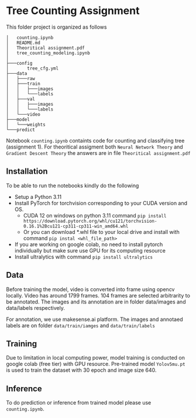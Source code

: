 # Tree Counting Assignment
This folder project is organized as follows
```
│   counting.ipynb
│   README.md
│   Theoritical assignment.pdf
│   tree_counting_modeling.ipynb
│
├───config
│       tree_cfg.yml
├───data
│   ├───raw
│   ├───train
│   │   ├───images
│   │   └───labels
│   ├───val
│   │   ├───images
│   │   └───labels
│   └───video
├───model
│   └───weights
└───predict
```

Notebook `counting.ipynb` containts code for counting and classifying tree (assignment 1). 
For theoritical assigment both `Neural Network Theory` and `Gradient Descent Theory` the answers are in file `Theoritical assignment.pdf`
 
## Installation
To be able to run the notebooks kindly do the following
* Setup a Python 3.11
* Install PyTorch for torchvision corresponding to your CUDA version and OS.
    * CUDA 12 on windows on python 3.11 command 
    `pip install https://download.pytorch.org/whl/cu121/torchvision-0.16.1%2Bcu121-cp311-cp311-win_amd64.whl`
    * Or you can download *.whl file to your local drive and install with command `pip instal <whl_file_path>`
* If you are working on google colab, no need to install pytorch individually but make sure use GPU for its computing resource
* Install ultralytics with command  `pip install ultralytics`


## Data
Before training the model, video is converted into frame using opencv locally. Video has around 1799 frames. 104 frames are selected arbitrarity to be annotated. The images and its annotation are in folder data/images and data/labels respectively. 

For annotation, we use makesense.ai platform. The images and annotaed labels are on folder `data/train/iamges` and `data/train/labels`


## Training
Due to limitation in local computing power, model training is conducted on google colab (free tier) with GPU resource. Pre-trained model `Yolov5mu.pt` is used to train the dataset with 30 epoch and image size 640. 


## Inference
To do prediction or inference from trained model please use `counting.ipynb`. 